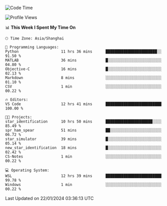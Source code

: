 <!--START_SECTION:waka-->
![Code Time](http://img.shields.io/badge/Code%20Time-1%2C459%20hrs%2044%20mins-blue)

![Profile Views](http://img.shields.io/badge/Profile%20Views-0-blue)

📊 **This Week I Spent My Time On** 

```text
🕑︎ Time Zone: Asia/Shanghai

💬 Programming Languages: 
Python                   11 hrs 36 mins      ███████████████████████░░   91.50 % 
MATLAB                   36 mins             █░░░░░░░░░░░░░░░░░░░░░░░░   04.80 % 
Objective-C              16 mins             █░░░░░░░░░░░░░░░░░░░░░░░░   02.13 % 
Markdown                 8 mins              ░░░░░░░░░░░░░░░░░░░░░░░░░   01.10 % 
CSV                      1 min               ░░░░░░░░░░░░░░░░░░░░░░░░░   00.22 % 

🔥 Editors: 
VS Code                  12 hrs 41 mins      █████████████████████████   100.00 % 

🐱‍💻 Projects: 
star_identification      10 hrs 50 mins      █████████████████████░░░░   85.49 % 
spr_ham_spear            51 mins             ██░░░░░░░░░░░░░░░░░░░░░░░   06.72 % 
star_simulator           39 mins             █░░░░░░░░░░░░░░░░░░░░░░░░   05.14 % 
new_star_identification  18 mins             █░░░░░░░░░░░░░░░░░░░░░░░░   02.42 % 
CS-Notes                 1 min               ░░░░░░░░░░░░░░░░░░░░░░░░░   00.22 % 

💻 Operating System: 
WSL                      12 hrs 39 mins      █████████████████████████   99.78 % 
Windows                  1 min               ░░░░░░░░░░░░░░░░░░░░░░░░░   00.22 % 
```


 Last Updated on 22/01/2024 03:36:13 UTC
<!--END_SECTION:waka-->